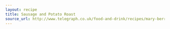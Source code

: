 ```yaml
---
layout: recipe
title: Sausage and Potato Roast
source_url: http://www.telegraph.co.uk/food-and-drink/recipes/mary-berrys-roasted-sausage-and-potato-supper/
---
```

